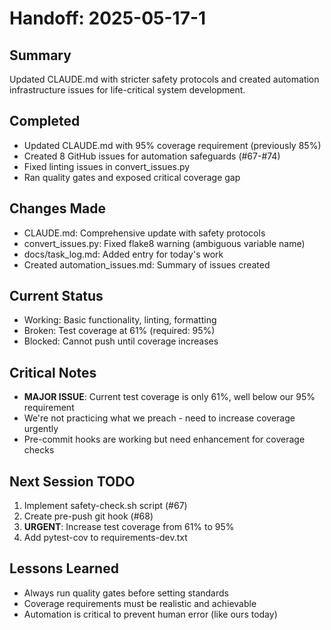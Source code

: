 # Handoff: 2025-05-17-1

## Summary
Updated CLAUDE.md with stricter safety protocols and created automation infrastructure issues for life-critical system development.

## Completed
- Updated CLAUDE.md with 95% coverage requirement (previously 85%)
- Created 8 GitHub issues for automation safeguards (#67-#74)
- Fixed linting issues in convert_issues.py
- Ran quality gates and exposed critical coverage gap

## Changes Made
- CLAUDE.md: Comprehensive update with safety protocols
- convert_issues.py: Fixed flake8 warning (ambiguous variable name)
- docs/task_log.md: Added entry for today's work
- Created automation_issues.md: Summary of issues created

## Current Status
- Working: Basic functionality, linting, formatting
- Broken: Test coverage at 61% (required: 95%)
- Blocked: Cannot push until coverage increases

## Critical Notes
- **MAJOR ISSUE**: Current test coverage is only 61%, well below our 95% requirement
- We're not practicing what we preach - need to increase coverage urgently
- Pre-commit hooks are working but need enhancement for coverage checks

## Next Session TODO
1. Implement safety-check.sh script (#67)
2. Create pre-push git hook (#68)
3. **URGENT**: Increase test coverage from 61% to 95%
4. Add pytest-cov to requirements-dev.txt

## Lessons Learned
- Always run quality gates before setting standards
- Coverage requirements must be realistic and achievable
- Automation is critical to prevent human error (like ours today)
